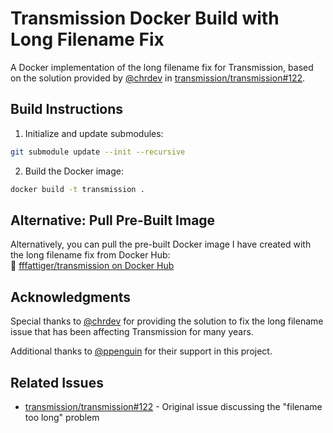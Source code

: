 # Transmission Docker Build with Long Filename Fix

A Docker implementation of the long filename fix for Transmission, based on the solution provided by [@chrdev](https://github.com/chrdev) in [transmission/transmission#122](https://github.com/transmission/transmission/issues/122#issuecomment-2401583834).

## Build Instructions

1. Initialize and update submodules:
```bash
git submodule update --init --recursive
```

2. Build the Docker image:
```bash
docker build -t transmission .
```

## Alternative: Pull Pre-Built Image

Alternatively, you can pull the pre-built Docker image I have created with the long filename fix from Docker Hub:  
🔗 [fffattiger/transmission on Docker Hub](https://hub.docker.com/r/fffattiger/transmission)

## Acknowledgments

Special thanks to [@chrdev](https://github.com/chrdev) for providing the solution to fix the long filename issue that has been affecting Transmission for many years.

Additional thanks to [@ppenguin](https://github.com/ppenguin) for their support in this project.

## Related Issues

- [transmission/transmission#122](https://github.com/transmission/transmission/issues/122) - Original issue discussing the "filename too long" problem
